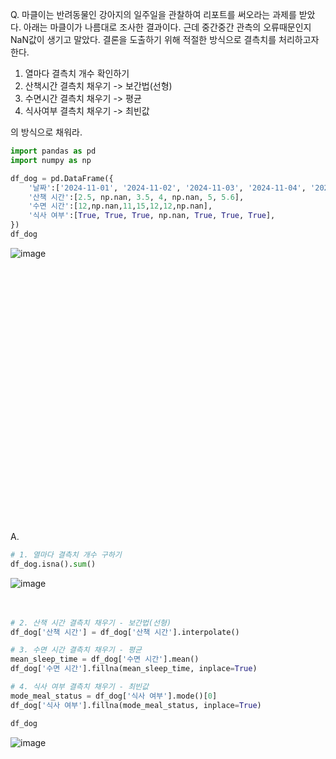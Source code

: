 Q. 마클이는 반려동물인 강아지의 일주일을 관찰하여 리포트를 써오라는 과제를 받았다. 
아래는 마클이가 나름대로 조사한 결과이다. 근데 중간중간 관측의 오류때문인지 NaN값이 생기고 말았다. 
결론을 도출하기 위해 적절한 방식으로 결측치를 처리하고자 한다.

1. 열마다 결측치 개수 확인하기
2. 산책시간 결측치 채우기 -> 보간법(선형)
3. 수면시간 결측치 채우기 -> 평균
4. 식사여부 결측치 채우기 -> 최빈값

의 방식으로 채워라.
```python
import pandas as pd
import numpy as np

df_dog = pd.DataFrame({
    '날짜':['2024-11-01', '2024-11-02', '2024-11-03', '2024-11-04', '2024-11-05', '2024-11-06', '2024-11-07'],
    '산책 시간':[2.5, np.nan, 3.5, 4, np.nan, 5, 5.6],
    '수면 시간':[12,np.nan,11,15,12,12,np.nan],
    '식사 여부':[True, True, True, np.nan, True, True, True],
})
df_dog
```
![image](https://github.com/user-attachments/assets/a0960084-ce1a-4f80-99a7-1333a11d6cf1)

<br><br><br><br><br><br><br><br><br><br><br><br><br><br><br><br><br><br><br><br><br><br><br><br>

A.<br>
```python
# 1. 열마다 결측치 개수 구하기
df_dog.isna().sum()
```
![image](https://github.com/user-attachments/assets/c7a91b04-46a8-47f9-aa1c-72de1be88e37)
<br><br><br>

```python
# 2. 산책 시간 결측치 채우기 - 보간법(선형)
df_dog['산책 시간'] = df_dog['산책 시간'].interpolate()

# 3. 수면 시간 결측치 채우기 - 평균
mean_sleep_time = df_dog['수면 시간'].mean()
df_dog['수면 시간'].fillna(mean_sleep_time, inplace=True)

# 4. 식사 여부 결측치 채우기 - 최빈값
mode_meal_status = df_dog['식사 여부'].mode()[0]
df_dog['식사 여부'].fillna(mode_meal_status, inplace=True)

df_dog
```
![image](https://github.com/user-attachments/assets/e4c777e2-5b26-4105-837a-3a78b5e13462)






